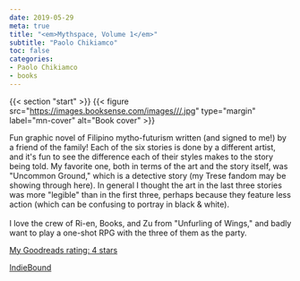 ```yaml
---
date: 2019-05-29
meta: true
title: "<em>Mythspace, Volume 1</em>"
subtitle: "Paolo Chikiamco"
toc: false
categories:
- Paolo Chikiamco
- books
---
```


{{< section "start" >}}
{{< figure src="https://images.booksense.com/images///.jpg" type="margin" label="mn-cover" alt="Book cover" >}}

Fun graphic novel of Filipino mytho-futurism written (and signed to me!) by a friend of the family! Each of the six stories is done by a different artist, and it's fun to see the difference each of their styles makes to the story being told. My favorite one, both in terms of the art and the story itself, was "Uncommon Ground," which is a detective story (my Trese fandom may be showing through here). In general I thought the art in the last three stories was more "legible" than in the first three, perhaps because they feature less action (which can be confusing to portray in black &amp; white). <br /><br />I love the crew of Ri-en, Books, and Zu from "Unfurling of Wings," and badly want to play a one-shot RPG with the three of them as the party.

[My Goodreads rating: 4 stars](https://www.goodreads.com/review/show/2824875808)  

[IndieBound](https://www.indiebound.org/book/)

